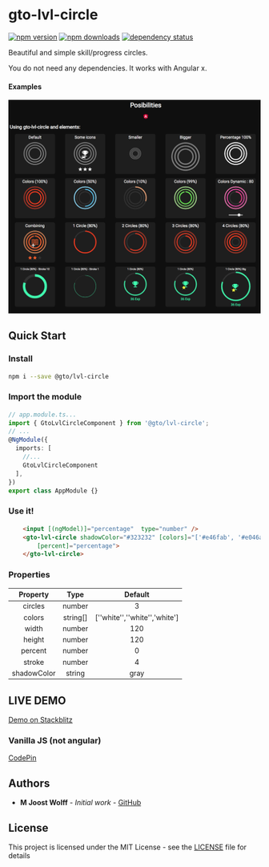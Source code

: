 # gto-lvl-circle

[![npm version](https://img.shields.io/npm/v/@gto/lvl-circle.svg?style=flat-square)](https://www.npmjs.com/package/@gto/lvl-circle)
[![npm downloads](https://img.shields.io/npm/dm/@gto/lvl-circle.svg?style=flat)](https://www.npmjs.com/package/@gto/lvl-circle)
[![dependency status](https://david-dm.org/thiswallz/@gto/lvl-circle.svg)](https://david-dm.org/thiswallz/ngx-skill-bar)

Beautiful and simple skill/progress circles.


You do not need any dependencies. It works with Angular x.

#### Examples

![Alt text](https://raw.githubusercontent.com/thiswallz/gto-lvl-circle/master/demos.png?raw=true 'Demos')


## Quick Start

### Install

```bash
npm i --save @gto/lvl-circle
```


### Import the module

```ts
// app.module.ts...
import { GtoLvlCircleComponent } from '@gto/lvl-circle';
// ...
@NgModule({
  imports: [
    //...
    GtoLvlCircleComponent
  ],
})
export class AppModule {}
```

### Use it!

```html
    <input [(ngModel)]="percentage"  type="number" />
    <gto-lvl-circle shadowColor="#323232" [colors]="['#e46fab', '#e046a5', '#e4408a']" 
        [percent]="percentage">
    </gto-lvl-circle>
```

### Properties

| Property | Type | Default |
| :---: | :---: | :---: |
| circles | number | 3 |
| colors | string[] | [''white'',''white'','white'] |
| width | number | 120 |
| height | number | 120 |
| percent | number | 0 |
| stroke | number | 4 |
| shadowColor | string | gray |

## LIVE DEMO

[Demo on Stackblitz](https://stackblitz.com/edit/angular-gto-lvl-circle)


### Vanilla JS (not angular)

[CodePin](https://codepen.io/thiswallz/pen/KKPmNjw)


## Authors

- **M Joost Wolff** - _Initial work_ - [GitHub](https://github.com/thiswallz)

## License

This project is licensed under the MIT License - see the [LICENSE](LICENSE) file for details
